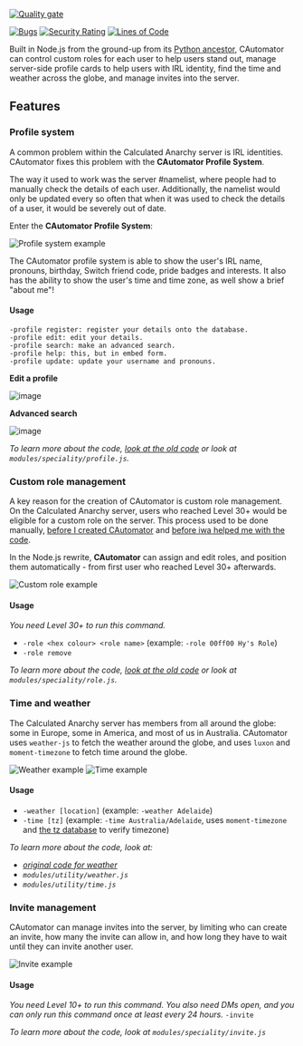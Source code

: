 
[![Quality gate](https://sonarcloud.io/api/project_badges/quality_gate?project=Hyperfresh_CAutomator)](https://sonarcloud.io/dashboard?id=Hyperfresh_CAutomator)

[![Bugs](https://sonarcloud.io/api/project_badges/measure?project=Hyperfresh_CAutomator&metric=bugs)](https://sonarcloud.io/dashboard?id=Hyperfresh_CAutomator)
[![Security Rating](https://sonarcloud.io/api/project_badges/measure?project=Hyperfresh_CAutomator&metric=security_rating)](https://sonarcloud.io/dashboard?id=Hyperfresh_CAutomator)
[![Lines of Code](https://sonarcloud.io/api/project_badges/measure?project=Hyperfresh_CAutomator&metric=ncloc)](https://sonarcloud.io/dashboard?id=Hyperfresh_CAutomator)

Built in Node.js from the ground-up from its [Python ancestor](https://github.com/hyperfresh/CAutomator-Legacy), CAutomator can control custom roles for each user to help users stand out, manage server-side profile cards to help users with IRL identity, find the time and weather across the globe, and manage invites into the server. 

## Features
### Profile system
A common problem within the Calculated Anarchy server is IRL identities. CAutomator fixes this problem with the **CAutomator Profile System**.

The way it used to work was the server #namelist, where people had to manually check the details of each user. Additionally, the namelist would only be updated every so often that when it was used to check the details of a user, it would be severely out of date.

Enter the **CAutomator Profile System**:

![Profile system example](https://media.discordapp.net/attachments/822673098637574184/823117284741611550/unknown.png?width=346&height=585)

The CAutomator profile system is able to show the user's IRL name, pronouns, birthday, Switch friend code, pride badges and interests. It also has the ability to show the user's time and time zone, as well show a brief "about me"!

#### Usage
```
-profile register: register your details onto the database.
-profile edit: edit your details.
-profile search: make an advanced search.
-profile help: this, but in embed form.
-profile update: update your username and pronouns.
```
**Edit a profile**

![image](https://user-images.githubusercontent.com/31476608/111900408-5c120b00-8a82-11eb-92b6-c8321167ff4f.png)

**Advanced search**

![image](https://user-images.githubusercontent.com/31476608/111900435-7fd55100-8a82-11eb-9d9d-d37c556b7c3c.png)

*To learn more about the code, [look at the old code](https://github.com/Hyperfresh/CAutomator-Legacy/blob/61fff2e08117440ec8b0cda4a2126d0b32b5db43/bot.py#L1037) or look at `modules/speciality/profile.js`.*

### Custom role management
A key reason for the creation of CAutomator is custom role management. On the Calculated Anarchy server, users who reached Level 30+ would be eligible for a custom role on the server. This process used to be done manually, [before I created CAutomator](https://github.com/hyperfresh/cautomator-legacy) and [before iwa helped me with the code](https://github.com/iwa).

In the Node.js rewrite, **CAutomator** can assign and edit roles, and position them automatically - from first user who reached Level 30+ afterwards.

![Custom role example](https://user-images.githubusercontent.com/31476608/111900062-43a0f100-8a80-11eb-9a00-0c64411e65f8.png)

#### Usage
*You need Level 30+ to run this command.*
- `-role <hex colour> <role name>` (example: `-role 00ff00 Hy's Role`)
- `-role remove`

*To learn more about the code, [look at the old code](https://github.com/Hyperfresh/CAutomator-Legacy/blob/61fff2e08117440ec8b0cda4a2126d0b32b5db43/bot.py#L573) or look at `modules/speciality/role.js`.*

### Time and weather
The Calculated Anarchy server has members from all around the globe: some in Europe, some in America, and most of us in Australia. CAutomator uses `weather-js` to fetch the weather around the globe, and uses `luxon` and `moment-timezone` to fetch time around the globe.

![Weather example](https://user-images.githubusercontent.com/31476608/111900171-e9546000-8a80-11eb-8b6e-7776f8b0dab1.png)
![Time example](https://user-images.githubusercontent.com/31476608/111900178-f3765e80-8a80-11eb-8c6c-d42a65aac6ea.png)

#### Usage
- `-weather [location]` (example: `-weather Adelaide`)
- `-time [tz]` (example: `-time Australia/Adelaide`, uses `moment-timezone` and [the tz database](https://en.wikipedia.org/wiki/List_of_tz_database_time_zones) to verify timezone)

*To learn more about the code, look at:*
- [*original code for weather*](https://github.com/Hyperfresh/CAutomator-Legacy/blob/61fff2e08117440ec8b0cda4a2126d0b32b5db43/bot.py#L195)
- *`modules/utility/weather.js`*
- *`modules/utility/time.js`*

### Invite management
CAutomator can manage invites into the server, by limiting who can create an invite, how many the invite can allow in, and how long they have to wait until they can invite another user.

![Invite example](https://user-images.githubusercontent.com/31476608/111900331-e5750d80-8a81-11eb-97c4-c706699dc7f0.png)

#### Usage
*You need Level 10+ to run this command. You also need DMs open, and you can only run this command once at least every 24 hours.*
`-invite`

*To learn more about the code, look at `modules/speciality/invite.js`*
